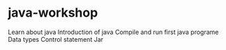 # java-workshop
Learn about java
Introduction of java 
Compile and run first java programe
Data types
Control statement
Jar